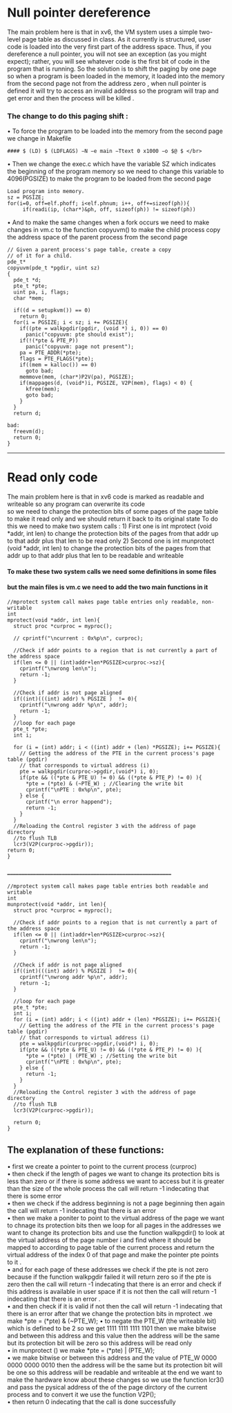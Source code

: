 # Null pointer dereference</br>
The main problem here is that in xv6, the VM system uses a simple two-level page table as discussed in class. As it currently is structured, user code is loaded into the very first part of the address space. Thus, if you dereference a null pointer, you will not see an exception (as you might expect); rather, you will see whatever code is the first bit of code in the program that is running. So the solution is to shift the paging by one page so when a program is been loaded in the memory, it loaded into the memory from the second page not from the address zero , when null pointer is defined it will try to access an invalid address so the program will trap and get error and then the process will be killed .
</br>
### The change to do this paging shift : </br>
• To force the program to be loaded into the memory from the second page we change in Makefile </br>
```
#### $ (LD) $ (LDFLAGS) −N −e main −Ttext 0 x1000 −o $@ $ </br>
```
• Then we change the exec.c which have the variable SZ which indicates the beginning of the program memory so we need to change this variable to 4096(PGSIZE) to make the program to be loaded from the second page </br>
```
Load program into memory.
sz = PGSIZE;
for(i=0, off=elf.phoff; i<elf.phnum; i++, off+=sizeof(ph)){
     if(readi(ip, (char*)&ph, off, sizeof(ph)) != sizeof(ph))
```
• And to make the same changes when a fork occurs we need to make changes in vm.c to the function copyuvm() to make the child process copy the address space of the parent process from the second page</br>
```
// Given a parent process's page table, create a copy
// of it for a child.
pde_t*
copyuvm(pde_t *pgdir, uint sz)
{
  pde_t *d;
  pte_t *pte;
  uint pa, i, flags;
  char *mem;

  if((d = setupkvm()) == 0)
    return 0;
  for(i = PGSIZE; i < sz; i += PGSIZE){
    if((pte = walkpgdir(pgdir, (void *) i, 0)) == 0)
      panic("copyuvm: pte should exist");
    if(!(*pte & PTE_P))
      panic("copyuvm: page not present");
    pa = PTE_ADDR(*pte);
    flags = PTE_FLAGS(*pte);
    if((mem = kalloc()) == 0)
      goto bad;
    memmove(mem, (char*)P2V(pa), PGSIZE);
    if(mappages(d, (void*)i, PGSIZE, V2P(mem), flags) < 0) {
      kfree(mem);
      goto bad;
    }
  }
  return d;

bad:
  freevm(d);
  return 0;
}

```
__________________________________________________________________________________________________________________________________________________
# Read only code</br> 
The main problem here is that in xv6 code is marked as readable and writeable so any program can overwrite its code</br>
so we need to change the protection bits of some pages of the page table to make it read only and we should return it back to its original state To do this we need to make two system calls : 1) First one is int mprotect (void *addr, int len) to change the protection bits of the pages from that addr up to that addr plus that len to be read only
2) Second one is int munprotect (void *addr, int len) to change the protection bits of the pages from that addr up to that addr plus that len to be readable and writeable
</br>
#### To make these two system calls we need some definitions in some files</br>
#### but the main files is vm.c we need to add the two main functions in it</br>
```
//mprotect system call makes page table entries only readable, non-writable
int
mprotect(void *addr, int len){
  struct proc *curproc = myproc();
  
  // cprintf("\ncurrent : 0x%p\n", curproc);

  //Check if addr points to a region that is not currently a part of the address space
  if(len <= 0 || (int)addr+len*PGSIZE>curproc->sz){
    cprintf("\nwrong len\n");
    return -1;
  }

  //Check if addr is not page aligned
  if((int)(((int) addr) % PGSIZE )  != 0){
    cprintf("\nwrong addr %p\n", addr);
    return -1;
  }  
  //loop for each page
  pte_t *pte;
  int i;

  for (i = (int) addr; i < ((int) addr + (len) *PGSIZE); i+= PGSIZE){
    // Getting the address of the PTE in the current process's page table (pgdir)
    // that corresponds to virtual address (i)
    pte = walkpgdir(curproc->pgdir,(void*) i, 0);
    if(pte && ((*pte & PTE_U) != 0) && ((*pte & PTE_P) != 0) ){
      *pte = (*pte) & (~PTE_W) ; //Clearing the write bit 
      cprintf("\nPTE : 0x%p\n", pte);
    } else {
      cprintf("\n error happend");
      return -1;
    }
  }
  //Reloading the Control register 3 with the address of page directory 
  //to flush TLB
  lcr3(V2P(curproc->pgdir));  
return 0;
}
```
####  _________________________________________________________
```
//mprotect system call makes page table entries both readable and writable
int
munprotect(void *addr, int len){
  struct proc *curproc = myproc();

  //Check if addr points to a region that is not currently a part of the address space
  if(len <= 0 || (int)addr+len*PGSIZE>curproc->sz){
    cprintf("\nwrong len\n");
    return -1;
  }

  //Check if addr is not page aligned
  if((int)(((int) addr) % PGSIZE )  != 0){
    cprintf("\nwrong addr %p\n", addr);
    return -1;
  }

  //loop for each page
  pte_t *pte;
  int i;
  for (i = (int) addr; i < ((int) addr + (len) *PGSIZE); i+= PGSIZE){
    // Getting the address of the PTE in the current process's page table (pgdir)
    // that corresponds to virtual address (i)
    pte = walkpgdir(curproc->pgdir,(void*) i, 0);
    if(pte && ((*pte & PTE_U) != 0) && ((*pte & PTE_P) != 0) ){
      *pte = (*pte) | (PTE_W) ; //Setting the write bit 
      cprintf("\nPTE : 0x%p\n", pte);
    } else {
      return -1;
    }
  }
  //Reloading the Control register 3 with the address of page directory 
  //to flush TLB
  lcr3(V2P(curproc->pgdir));
  
  return 0;
}
```
## The explanation of these functions:</br>
• first we create a pointer to point to the current process (curproc)</br>
• then check if the length of pages we want to change its protection bits is less than zero or if there is some address we want to access but it is greater than the size of the whole process the call will return -1 indecating that there is some error</br>
• then we check if the address beginning is not a page beginning then again the call will return -1 indecating that there is an error</br>
• then we make a poniter to point to the virtual address of the page we want to chnage its protection bits then we loop for all pages in the addresses we want to change its protection bits and use the function walkpgdir() to look at the virtual address of the page number i and find where it should be mapped to according to page table of the current process and return the virtual address of the index 0 of that page and make the pointer pte points to it .</br>
• and for each page of these addresses we check if the pte is not zero because if the function walkpgdir failed it will return zero so if the pte is zero then the call will return -1 indecating that there is an error and check if this address is available in user space if it is not then the call will return -1 indecating that there is an error .</br>
• and then check if it is valid if not then the call will return -1 indecating that there is an error after that we change the protection bits in mprotect .we make *pte = (*pte) & (~PTE_W); • to negate the PTE_W (the writeable bit) which is defined to be 2 so we get 1111 1111 1111 1101 then we make bitwise and between this address and this value then the address will be the same but its protection bit will be zero so this address will be read only</br> 
• in munprotect () we make *pte = (*pte) | (PTE_W); </br>
• we make bitwise or between this address and the value of PTE_W 0000 0000 0000 0010 then the address will be the same but its protection bit will be one so this address will be readable and writeable at the end we want to make the hardware know about these changes so we use the function lcr3() and pass the pysical address of the of the page dirctory of the current process and to convert it we use the function V2P();</br>
• then return 0 indecating that the call is done successfully</br>
